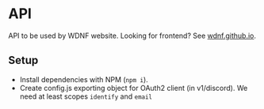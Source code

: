 # API

API to be used by WDNF website. Looking for frontend? See [wdnf.github.io](https://github.com/wdnf/wdnf.github.io).

## Setup

* Install dependencies with NPM (`npm i`).
* Create config.js exporting object for OAuth2 client (in v1/discord). We need at least scopes `identify` and `email`
